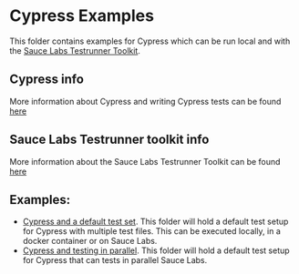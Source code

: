 # Cypress Examples
This folder contains examples for Cypress which can be run local and with the
[Sauce Labs Testrunner Toolkit](https://docs.saucelabs.com/testrunner-toolkit/index.html).

## Cypress info
More information about Cypress and writing Cypress tests can be found 
[here](https://docs.cypress.io/guides/overview/why-cypress.html#In-a-nutshell)

## Sauce Labs Testrunner toolkit info
More information about the Sauce Labs Testrunner Toolkit can be found 
[here](https://docs.saucelabs.com/testrunner-toolkit/index.html)

## Examples:
- [Cypress and a default test set](./default). This folder will hold a default test setup for Cypress with multiple test 
  files. This can be executed locally, in a docker container or on Sauce Labs.
- [Cypress and testing in parallel](./parallel-tests). This folder will hold a default test setup for Cypress that can 
  tests in parallel Sauce Labs.
